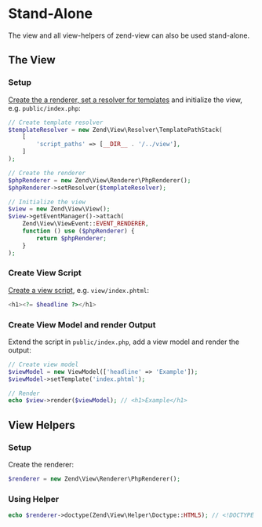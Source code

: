 # Stand-Alone

The view and all view-helpers of zend-view can also be used stand-alone.

## The View

### Setup

[Create the a renderer, set a resolver for templates](../php-renderer.md#usage)
and initialize the view, e.g. `public/index.php`:

```php
// Create template resolver
$templateResolver = new Zend\View\Resolver\TemplatePathStack(
    [
        'script_paths' => [__DIR__ . '/../view'],
    ]
);

// Create the renderer
$phpRenderer = new Zend\View\Renderer\PhpRenderer();
$phpRenderer->setResolver($templateResolver);

// Initialize the view
$view = new Zend\View\View();
$view->getEventManager()->attach(
    Zend\View\ViewEvent::EVENT_RENDERER,
    function () use ($phpRenderer) {
        return $phpRenderer;
    }
);
```

### Create View Script

[Create a view script](../view-scripts.md), e.g. `view/index.phtml`:

```php
<h1><?= $headline ?></h1>
```

### Create View Model and render Output

Extend the script in `public/index.php`, add a view model and render the output:

```php
// Create view model
$viewModel = new ViewModel(['headline' => 'Example']);
$viewModel->setTemplate('index.phtml');

// Render
echo $view->render($viewModel); // <h1>Example</h1>
```

## View Helpers

### Setup

Create the renderer:

```php
$renderer = new Zend\View\Renderer\PhpRenderer();
```

### Using Helper

```php
echo $renderer->doctype(Zend\View\Helper\Doctype::HTML5); // <!DOCTYPE html>
```
